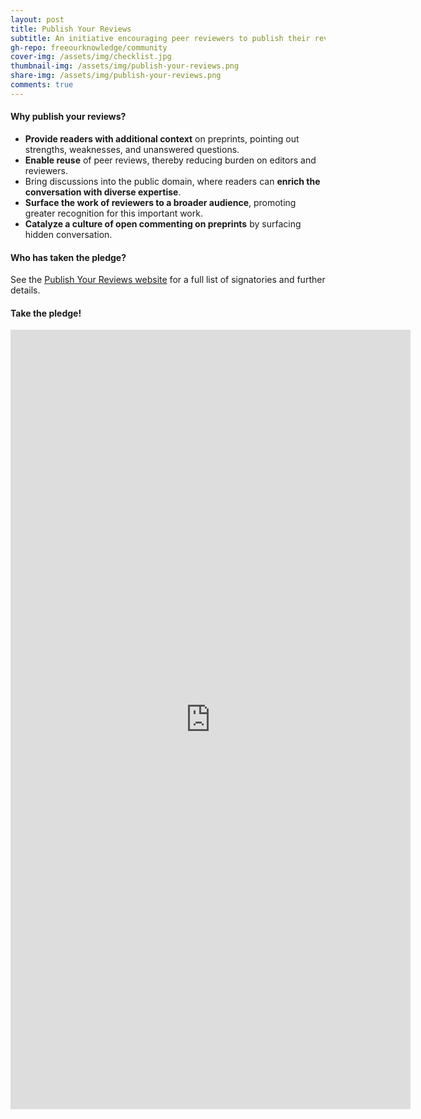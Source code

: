```yaml
---
layout: post
title: Publish Your Reviews
subtitle: An initiative encouraging peer reviewers to publish their reviews alongside the preprint of an article
gh-repo: freeourknowledge/community
cover-img: /assets/img/checklist.jpg
thumbnail-img: /assets/img/publish-your-reviews.png
share-img: /assets/img/publish-your-reviews.png
comments: true
---
```


#### Why publish your reviews?
* **Provide readers with additional context** on preprints, pointing out strengths, weaknesses, and unanswered questions.
* **Enable reuse** of peer reviews, thereby reducing burden on editors and reviewers.
* Bring discussions into the public domain, where readers can **enrich the conversation with diverse expertise**.
* **Surface the work of reviewers to a broader audience**, promoting greater recognition for this important work.
* **Catalyze a culture of open commenting on preprints** by surfacing hidden conversation.

#### Who has taken the pledge?
See the [Publish Your Reviews website](https://asapbio.org/publishyourreviews) for a full list of signatories and further details.

#### Take the pledge!
<iframe src="https://docs.google.com/forms/d/e/1FAIpQLSf6m5-EpYQkneg8RsDM_B1dCdoPc32ydTkzk7LGlF1-Kk07Lw/viewform?embedded=true" width="640" height="1247" frameborder="0" marginheight="0" marginwidth="0">Loading…</iframe>
